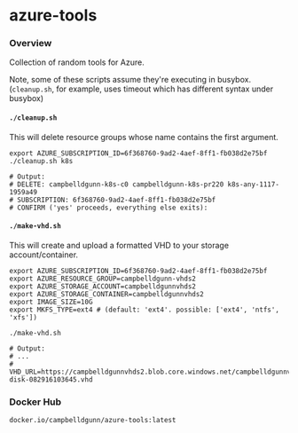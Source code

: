 # azure-tools

### Overview

Collection of random tools for Azure.

Note, some of these scripts assume they're executing in busybox. (`cleanup.sh`, for example, uses timeout which has different syntax under busybox)

#### `./cleanup.sh`

This will delete resource groups whose name contains the first argument.

```shell
export AZURE_SUBSCRIPTION_ID=6f368760-9ad2-4aef-8ff1-fb038d2e75bf
./cleanup.sh k8s

# Output:
# DELETE: campbelldgunn-k8s-c0 campbelldgunn-k8s-pr220 k8s-any-1117-1959a49
# SUBSCRIPTION: 6f368760-9ad2-4aef-8ff1-fb038d2e75bf
# CONFIRM ('yes' proceeds, everything else exits):
````

#### `./make-vhd.sh`

This will create and upload a formatted VHD to your storage account/container.

```shell
export AZURE_SUBSCRIPTION_ID=6f368760-9ad2-4aef-8ff1-fb038d2e75bf
export AZURE_RESOURCE_GROUP=campbelldgunn-vhds2
export AZURE_STORAGE_ACCOUNT=campbelldgunnvhds2
export AZURE_STORAGE_CONTAINER=campbelldgunnvhds2
export IMAGE_SIZE=10G
export MKFS_TYPE=ext4 # (default: 'ext4'. possible: ['ext4', 'ntfs', 'xfs'])

./make-vhd.sh

# Output:
# ...
# VHD_URL=https://campbelldgunnvhds2.blob.core.windows.net/campbelldgunnvhds2/data-disk-082916103645.vhd
```

### Docker Hub

`docker.io/campbelldgunn/azure-tools:latest`
